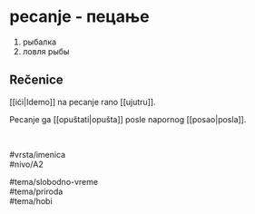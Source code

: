 # pecanje - пецање

1. рыбалка  
2. ловля рыбы

## Rečenice

[[ići|Idemo]] na pecanje rano [[ujutru]].

Pecanje ga [[opuštati|opušta]] posle napornog [[posao|posla]].

<br>

#vrsta/imenica  
#nivo/A2  

#tema/slobodno-vreme  
#tema/priroda  
#tema/hobi  
